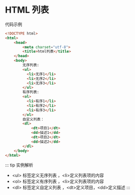 # HTML 列表
代码示例
``` html
<!DOCTYPE html>
<html>
	<head>
		<meta charset="utf-8">
		<title>html列表</title>
	</head>
	<body>
		无序列表:
		<ul>
		  <li>无序1</li>
		  <li>无序2</li>
		  <li>无序3</li>
		</ul>
		有序列表:
		<ol>
		  <li>有序1</li>
		  <li>有序2</li>
		  <li>有序3</li>
		</ol>
		自定义列表：
		<dl>
			<dt>项目1</dt>
			<dd>描述1</dd>
			<dt>项目2</dt>
			<dd>描述2</dd>
		</dl>
	</body>
</html>
```
::: tip 实例解析
* &lt;ul&gt; 标签定义无序列表 ，&lt;li&gt;定义列表项的内容
* &lt;ol&gt; 标签定义有序列表 ，&lt;li&gt;定义列表项的内容
* &lt;dl&gt; 标签定义自定义列表 ，&lt;dt&gt;定义项目，&lt;dd&gt;定义描述
:::









